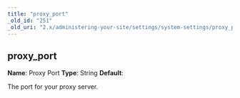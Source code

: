 ```yaml
---
title: "proxy_port"
_old_id: "251"
_old_uri: "2.x/administering-your-site/settings/system-settings/proxy_port"
---
```


## proxy\_port

**Name**: Proxy Port
**Type**: String
**Default**:

The port for your proxy server.
